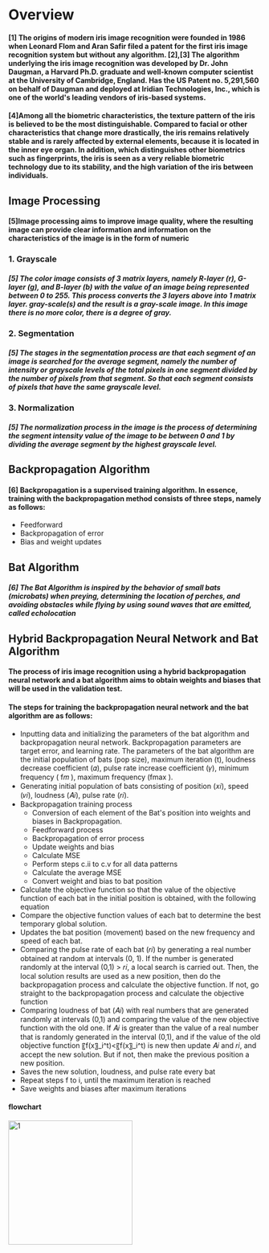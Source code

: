 # Overview
<h4>[1] The origins of modern iris image recognition were founded in 1986 when Leonard Flom and Aran Safir filed a patent for the first iris image recognition system but without any algorithm. 
[2],[3] The algorithm underlying the iris image recognition was developed by Dr. John Daugman, a Harvard Ph.D. graduate and well-known computer scientist at the University of Cambridge, England. 
Has the US Patent no. 5,291,560 on behalf of Daugman and deployed at Iridian Technologies, Inc., which is one of the world's leading vendors of iris-based systems.
<h4> [4]Among all the biometric characteristics, the texture pattern of the iris is believed to be the most distinguishable. Compared to facial or other characteristics that change more drastically, the iris remains relatively stable and is rarely affected by external elements, because it is located in the inner eye organ. In addition, which distinguishes other biometrics such as fingerprints, the iris is seen as a very reliable biometric technology due to its stability, and the high variation of the iris between individuals.

## Image Processing
<h4>[5]Image processing aims to improve image quality, where the resulting image can provide clear information and 
information on the characteristics of the image is in the form of numeric

### 1. Grayscale
<h5> [5] The color image consists of 3 matrix layers, namely R-layer (r), G-layer (g), and B-layer (b) 
with the value of an image being represented between 0 to 255. This process converts the 3 layers above into 1 matrix layer. 
gray-scale(s) and the result is a gray-scale image. In this image there is no more color, there is a degree of gray.

### 2. Segmentation 
<h5>[5] The stages in the segmentation process are that each segment of an image is searched for the average segment, 
namely the number of intensity or grayscale levels of the total pixels in one segment divided by the number of pixels from that segment.
So that each segment consists of pixels that have the same grayscale level.

### 3. Normalization
<h5>[5] The normalization process in the image is the process of 
determining the segment intensity value of the image to be between 0 and 1 by dividing the average segment by the highest grayscale level.

## Backpropagation Algorithm
#### [6] Backpropagation is a supervised training algorithm. In essence, training with the backpropagation method consists of three steps, namely as follows:
* Feedforward
* Backpropagation of error
* Bias and weight updates
 
## Bat Algorithm
<h5> [6] The Bat Algorithm is inspired by the behavior of small bats (microbats) when preying, determining the location of perches, 
and avoiding obstacles while flying by using sound waves that are emitted, called echolocation

## Hybrid Backpropagation Neural Network and Bat Algorithm
#### The process of iris image recognition using a hybrid backpropagation neural network and a bat algorithm aims to obtain weights and biases that will be used in the validation test. 
#### The steps for training the backpropagation neural network and the bat algorithm are as follows:

* Inputting data and initializing the parameters of the bat algorithm and backpropagation neural network. Backpropagation parameters are target error, and learning rate. The parameters of the bat algorithm are the initial population of bats (pop size), maximum iteration (t), loudness decrease coefficient (𝛼), pulse rate increase coefficient (𝛾), minimum frequency ( f𝑚 ), maximum frequency (fmax ).
* Generating initial population of bats consisting of position (𝑥𝑖), speed (𝑣𝑖), loudness (𝐴𝑖), pulse rate (𝑟𝑖).
* Backpropagation training process
    * Conversion of each element of the Bat's position into weights and biases in Backpropagation.
    * Feedforward process
    * Backpropagation of error process
    * Update weights and bias
    * Calculate MSE
    * Perform steps c.ii to c.v for all data patterns
    * Calculate the average MSE
    * Convert weight and bias to bat position
* Calculate the objective function so that the value of the objective function 	of each bat in the initial position is obtained, with the following equation
* Compare the objective function values of each bat to determine the best 	temporary global solution.
* Updates the bat position (movement) based on the new frequency and speed 	of each bat.
* Comparing the pulse rate of each bat (𝑟𝑖) by generating a real number obtained at random at intervals (0, 1). If the number is generated randomly at the interval (0,1) > 𝑟𝑖, a local search is carried out. Then, the local solution results are used as a new position, then do the backpropagation process and calculate the objective function. If not, go straight to the backpropagation process and calculate the objective function
* Comparing loudness of bat (𝐴𝑖) with real numbers that are generated randomly at intervals (0,1) and comparing the value of the new objective function with the old one. If 𝐴𝑖 is greater than the value of a real number that is randomly generated in the interval (0,1), and if the value of the old objective function 〖f(x〗_i^t)<〖f(x〗_i^t) is new then update 𝐴𝑖 and 𝑟𝑖, and accept the new solution. But if not, then make the previous position a new position.
* Saves the new solution, loudness, and pulse rate every bat
* Repeat steps f to i, until the maximum iteration is reached
* Save weights and biases after maximum iterations 

#### flowchart
<img width="247" alt="1" src="https://user-images.githubusercontent.com/90967773/200171639-b31a7248-98ec-42c7-bf4c-8db5995467d2.png">


